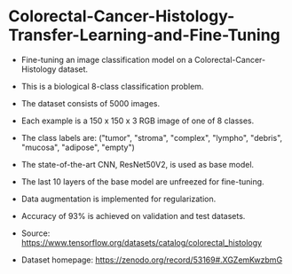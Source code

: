 # Colorectal-Cancer-Histology-Transfer-Learning-and-Fine-Tuning

* Fine-tuning an image classification model on a Colorectal-Cancer-Histology dataset.
* This is a biological 8-class classification problem.
* The dataset consists of 5000 images.
* Each example is a 150 x 150 x 3 RGB image of one of 8 classes.
* The class labels are: ("tumor", "stroma", "complex", "lympho", "debris", "mucosa", "adipose", "empty")
* The state-of-the-art CNN, ResNet50V2, is used as base model.
* The last 10 layers of the base model are unfreezed for fine-tuning.
* Data augmentation is implemented for regularization.
* Accuracy of 93% is achieved on validation and test datasets.

* Source: https://www.tensorflow.org/datasets/catalog/colorectal_histology
* Dataset homepage: https://zenodo.org/record/53169#.XGZemKwzbmG
